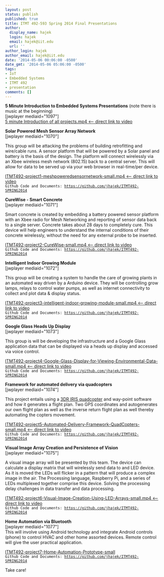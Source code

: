 ```yaml
---
layout: post
status: publish
published: true
title: ITMT 492-593 Spring 2014 Final Presentations
author:
  display_name: hajek
  login: hajek
  email: hajek@iit.edu
  url: ''
author_login: hajek
author_email: hajek@iit.edu
date: '2014-05-06 00:06:00 -0500'
date_gmt: '2014-05-06 05:06:00 -0500'
tags:
- IoT
- Embedded Systems
- ITMT 492
- presentation
comments: []
---
```

<p><strong>5 Minute Introduction to Embedded Systems Presentations</strong> (note there is music at the beginning)<br />
[jwplayer mediaid="1097"]<br />
<a href="https://blog.sat.iit.edu/wp-content/uploads/2014/05/ITMT492-part1-small.mp4">5 minute Introduction of all projects.mp4 <-- direct link to video</a></p>
<p><strong>Solar Powered Mesh Sensor Array Network</strong><br />
[jwplayer mediaid="1070"]</p>
<p>This group will be attacking the problems of building retrofitting and wire/cable runs.  A sensor platform that will be powered by a Solar panel and battery is the basis of the design.  The platform will connect wirelessly via an Xbee wireless mesh network (802.15)  back to a central server.  This will allow for data to be served up via your web browser in real-time/per device.</p>
<p><a href="https://blog.sat.iit.edu/wp-content/uploads/2014/05/ITMT492-project1-meshpoweredsensornetwork-small.mp4">ITMT492-project1-meshpoweredsensornetwork-small.mp4 <-- direct link to video</a><br />
<code>Github Code and Documents: <a href="https://github.com/jhajek/ITMT492-SPRING2014">https://github.com/jhajek/ITMT492-SPRING2014</a></code></p>
<p><strong>CureWise - Smart Concrete</strong><br />
[jwplayer mediaid="1071"]</p>
<p>Smart concrete is created by embedding a battery powered sensor platform with an Xbee radio for Mesh Networking and reporting of sensor data back to a single server.  Concrete takes about 28 days to completely cure.  This device will help engineers to understand the internal conditions of their concrete wirelessly, without the need for any external probe to be inserted.</p>
<p><a href="https://blog.sat.iit.edu/wp-content/uploads/2014/05/ITMT492-project2-CureWise-small.mp4">ITMT492-project2-CureWise-small.mp4 <-- direct link to video</a><br />
<code>Github Code and Documents: <a href="https://github.com/jhajek/ITMT492-SPRING2014">https://github.com/jhajek/ITMT492-SPRING2014</a></code></p>
<p><strong>Intelligent Indoor Growing Module</strong><br />
[jwplayer mediaid="1072"]</p>
<p>This group will be creating a system to handle the care of growing plants in an automated way driven by a Arduino device. They will be controlling grow lamps, relays to control water pumps, as well as internet connectivity to collect and plot data & display status.</p>
<p><a href="https://blog.sat.iit.edu/wp-content/uploads/2014/05/ITMT492-project3-intelligent-indoor-growing-module-small.mp4">ITMT492-project3-intelligent-indoor-growing-module-small.mp4 <-- direct link to video</a><br />
<code>Github Code and Documents: <a href="https://github.com/jhajek/ITMT492-SPRING2014">https://github.com/jhajek/ITMT492-SPRING2014</a></code></p>
<p><strong>Google Glass Heads Up Display</strong><br />
[jwplayer mediaid="1073"]</p>
<p>This group is will be developing the infrastructure and a Google Glass application data that can be displayed via a heads up display and accessed via voice control. </p>
<p><a href="https://blog.sat.iit.edu/wp-content/uploads/2014/05/ITMT492-project4-Google-Glass-Display-for-Viewing-Environmental-Data-small.mp4">ITMT492-project4-Google-Glass-Display-for-Viewing-Environmental-Data-small.mp4 <-- direct link to video</a><br />
<code>Github Code and Documents: <a href="https://github.com/jhajek/ITMT492-SPRING2014">https://github.com/jhajek/ITMT492-SPRING2014</a></code></p>
<p><strong>Framework for automated delivery via quadcopters</strong><br />
[jwplayer mediaid="1074"]</p>
<p>This project entails using a <a href="http://www.adafruit.com/products/1546" title="Quad Copter">3DR IRIS quadcopter</a> and way-point software and how it generates a flight plan.  Two GPS coordinates and autogenerates our own flight plan as well as the inverse return flight plan as well thereby automating the copters movement.</p>
<p><a href="https://blog.sat.iit.edu/wp-content/uploads/2014/05/ITMT492-project5-Automated-Delivery-Framework-QuadCopters-small.mp4">ITMT492-project5-Automated-Delivery-Framework-QuadCopters-small.mp4 <-- direct link to video</a><br />
<code>Github Code and Documents: <a href="https://github.com/jhajek/ITMT492-SPRING2014">https://github.com/jhajek/ITMT492-SPRING2014</a></code></p>
<p><strong>Visual Image Array Creation and Persistence of Vision</strong><br />
[jwplayer mediaid="1075"]</p>
<p>A visual image array will be presented by this team. The device can calculate a display matrix that will wirelessly send data to and LED device. As it is moved the LEDs will flicker in a pattern that will produce a complex image in the air.   The Processing language, Raspberry Pi, and a series of LEDs multiplexed together comprise this device.  Solving the processing delay challenges in data transfer and data processing.</p>
<p><a href="https://blog.sat.iit.edu/wp-content/uploads/2014/05/ITMT492-project6-Visual-Image-Creation-Using-LED-Arrays-small.mp4">ITMT492-project6-Visual-Image-Creation-Using-LED-Arrays-small.mp4 <-- direct link to video</a><br />
<code>Github Code and Documents: <a href="https://github.com/jhajek/ITMT492-SPRING2014">https://github.com/jhajek/ITMT492-SPRING2014</a></code></p>
<p><strong>Home Automation via Bluetooth</strong><br />
[jwplayer mediaid="1077"]<br />
This will involve using Android technology and integrate Android controls (phone) to control HVAC and other home assorted devices. Remote control will give the user practical application.</p>
<p><a href="https://blog.sat.iit.edu/wp-content/uploads/2014/05/ITMT492-project7-Home-Automation-Prototype-small.mp4">ITMT492-project7-Home-Automation-Prototype-small</a><br />
<code>Github Code and Documents: <a href="https://github.com/jhajek/ITMT492-SPRING2014">https://github.com/jhajek/ITMT492-SPRING2014</a></code></p>
<p>Take care!</p>
